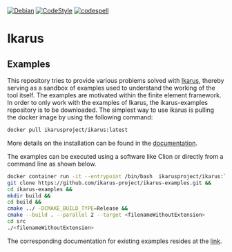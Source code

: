 <!--
SPDX-FileCopyrightText: 2021-2024 The Ikarus Developers mueller@ibb.uni-stuttgart.de
SPDX-License-Identifier: LGPL-3.0-or-later
-->

[![Debian](https://github.com/ikarus-project/ikarus-examples/actions/workflows/debian.yml/badge.svg)](https://github.com/ikarus-project/ikarus-examples/actions/workflows/debian.yml)
[![CodeStyle](https://github.com/ikarus-project/ikarus-examples/actions/workflows/style.yml/badge.svg)](https://github.com/ikarus-project/ikarus-examples/actions/workflows/style.yml)
[![codespell](https://github.com/ikarus-project/ikarus-examples/actions/workflows/codespell.yml/badge.svg)](https://github.com/ikarus-project/ikarus-examples/actions/workflows/codespell.yml)
# Ikarus
## Examples

This repository tries to provide various problems solved with [Ikarus](https://ikarus-project.github.io/), thereby serving as a sandbox of examples used to understand the working of the tool itself.
The examples are motivated within the finite element framework.
In order to only work with the examples of Ikarus, the ikarus-examples repository is to be downloaded.
The simplest way to use ikarus is pulling the docker image by using the following command:
```sh
docker pull ikarusproject/ikarus:latest
```
More details on the installation can be found in the [documentation](https://ikarus-project.github.io/download/).

The examples can be executed using a software like Clion or directly from a command line as shown below.

```sh
docker container run -it --entrypoint /bin/bash  ikarusproject/ikarus:latest 
git clone https://github.com/ikarus-project/ikarus-examples.git &&
cd ikarus-examples &&
mkdir build &&
cd build &&
cmake ../ -DCMAKE_BUILD_TYPE=Release &&
cmake --build . --parallel 2 --target <filenameWithoutExtension>
cd src
./<filenameWithoutExtension>
```

The corresponding documentation for existing examples resides at the [link](https://ikarus-project.github.io/dev/02_examples/).
